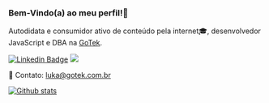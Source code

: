 ### Bem-Vindo(a) ao meu perfil!👋
Autodidata e consumidor ativo de conteúdo pela internet🎓, desenvolvedor JavaScript e DBA na [GoTek](https://gotek.com.br/).

[![Linkedin Badge](https://img.shields.io/badge/-LinkedIn-black?style=flat-square&logo=Linkedin&logoColor=white&link=https://www.linkedin.com/in/luka-sabino-carvalho-b335b982/)](https://www.linkedin.com/in/luka-sabino-carvalho-b335b982/)
![](https://img.shields.io/github/followers/lukasabino?label=Siga%21&style=social)

📩 Contato: luka@gotek.com.br

[![Github stats](https://github-readme-stats.vercel.app/api?username=lukasabino&count_private=true&theme=buefy&show_icons=true)](https://github.com/lukasabino)
</details>
